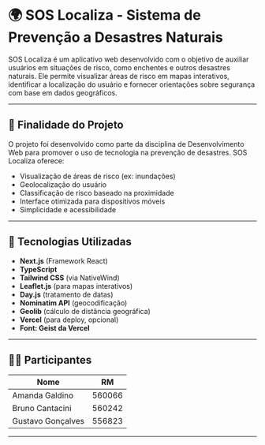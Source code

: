 # 🌍 SOS Localiza - Sistema de Prevenção a Desastres Naturais

SOS Localiza é um aplicativo web desenvolvido com o objetivo de auxiliar usuários em situações de risco, como enchentes e outros desastres naturais. Ele permite visualizar áreas de risco em mapas interativos, identificar a localização do usuário e fornecer orientações sobre segurança com base em dados geográficos.

---

## 🚀 Finalidade do Projeto

O projeto foi desenvolvido como parte da disciplina de Desenvolvimento Web para promover o uso de tecnologia na prevenção de desastres. SOS Localiza oferece:

- Visualização de áreas de risco (ex: inundações)
- Geolocalização do usuário
- Classificação de risco baseado na proximidade
- Interface otimizada para dispositivos móveis
- Simplicidade e acessibilidade

---

## 🧪 Tecnologias Utilizadas

- **Next.js** (Framework React)
- **TypeScript**
- **Tailwind CSS** (via NativeWind)
- **Leaflet.js** (para mapas interativos)
- **Day.js** (tratamento de datas)
- **Nominatim API** (geocodificação)
- **Geolib** (cálculo de distância geográfica)
- **Vercel** (para deploy, opcional)
- **Font: Geist da Vercel**

---

## 👩‍💻 Participantes

| Nome               | RM       |
|--------------------|----------|
| Amanda Galdino     | 560066   |
| Bruno Cantacini    | 560242   |
| Gustavo Gonçalves  | 556823   |

---
